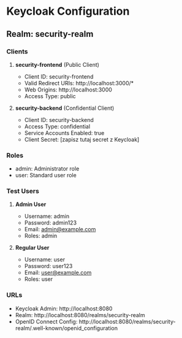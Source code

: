 # Keycloak Configuration

## Realm: security-realm

### Clients

1. **security-frontend** (Public Client)

   - Client ID: security-frontend
   - Valid Redirect URIs: http://localhost:3000/\*
   - Web Origins: http://localhost:3000
   - Access Type: public

2. **security-backend** (Confidential Client)
   - Client ID: security-backend
   - Access Type: confidential
   - Service Accounts Enabled: true
   - Client Secret: [zapisz tutaj secret z Keycloak]

### Roles

- admin: Administrator role
- user: Standard user role

### Test Users

1. **Admin User**

   - Username: admin
   - Password: admin123
   - Email: admin@example.com
   - Roles: admin

2. **Regular User**
   - Username: user
   - Password: user123
   - Email: user@example.com
   - Roles: user

### URLs

- Keycloak Admin: http://localhost:8080
- Realm: http://localhost:8080/realms/security-realm
- OpenID Connect Config: http://localhost:8080/realms/security-realm/.well-known/openid_configuration
